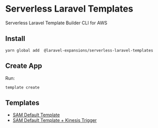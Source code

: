 # Serverless Laravel Templates
Serverless Laravel Template Builder CLI for AWS

## Install

```
yarn global add  @laravel-expansions/serverless-laravel-templates
```

## Create App

Run:
```
template create
```

## Templates

- [SAM Default Template](https://github.com/laravel-expansions/serverless-laravel-template-sam-default)
- [SAM Default Template + Kinesis Trigger](https://github.com/laravel-expansions/serverless-laravel-template-sam-kinesis)
